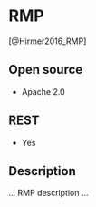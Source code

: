 # RMP

[@Hirmer2016_RMP]

## Open source
- Apache 2.0

## REST
- Yes

## Description
... RMP description ...
